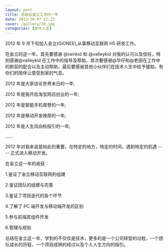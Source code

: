 ```yaml
---
layout: post
title: 总结在金立工作的一年
date: 2013-10-07 21:23
cover: /gallery/20.jpg
categories: [技术人生]
---
```


2012 年 9 月下旬加入金立(GiONEE),从事移动互联网 H5 研发工作。

在金立的这一年，首先要感谢 @rainkid 和 @valleykid 对我的认可以及信任，特别感谢@valleykid 在工作中的指导及帮助，其次要感谢@华仔和@老田在工作中的默契的配合以及主动帮助，最后要感谢其他小伙伴们在技术人生中给予援助。有你们的陪伴让感受到家的气息。

2012 年是大家谈论世界末日的一年;

2012 年是我开启淘宝网店创业的一年;

2012 年是智能手机席卷的一年;

2012 年是移动开发燎原的一年;

2012 年是人生风向标指引的一年;

......

<!--more-->

2012 年对我来说是如此的重要，在特定的地方，特定的时间，遇到特定的机遇 ---- 正式进入移动开发。

在金立这一年的收获：

1.鉴证了金立移动互联网的组建

2.鉴证团队的组建与完善

3.鉴证了项目迭代的各个环节

4.了解了 PC 端开发与移动端开发的区别

5.参与前端库组件开发

6.管理与规划

总结在金立这一年，学到的不仅仅是技术，更多的是一个公司转型的过程，一个团队成长的历程，一个项目成熟的经过以及个人人生方向的指引。
